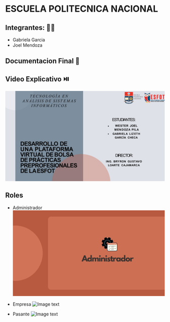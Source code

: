 # ESCUELA POLITECNICA NACIONAL
## Integrantes: 👩🧑‍
- Gabriela Garcia
- Joel Mendoza

## Documentacion Final 📕

## Video Explicativo ⏯️
[![Image text](https://github.com/JoelMendoza1/Tesis/blob/main/Documentos/Imagenes/Inicio.jpg)](https://www.youtube.com/watch?v=h9XNjsTXc6I&t)

## Roles
- Administrador
![Image text](https://github.com/JoelMendoza1/Tesis/blob/main/Documentos/Imagenes/ADMINISTRADOR.png)

- Empresa
![Image text](https://github.com/JoelMendoza1/Tesis/blob/main/Documentos/Imagenes/EMPRESA.jpg)

- Pasante
![Image text](https://github.com/JoelMendoza1/Tesis/blob/main/Documentos/Imagenes/PASANTE.jpg)
